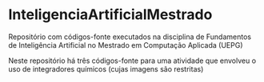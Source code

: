 # InteligenciaArtificialMestrado
Repositório com códigos-fonte executados na disciplina de Fundamentos de Inteligência Artificial no Mestrado em Computação Aplicada (UEPG)

Neste repositório há três códigos-fonte para uma atividade que envolveu o uso de integradores químicos (cujas imagens são restritas)
